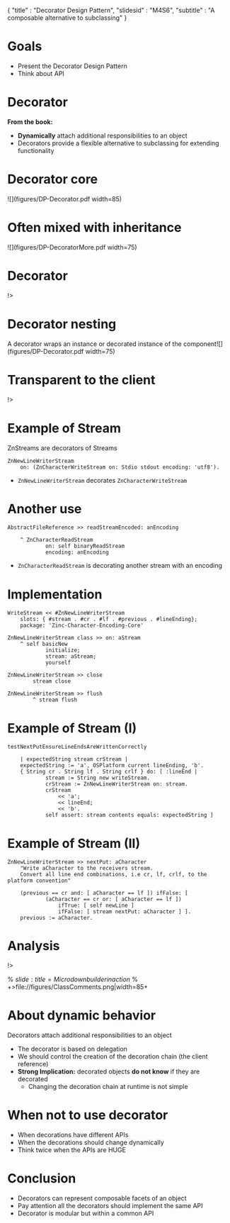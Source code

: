 {"title" : "Decorator Design Pattern","slidesid" : "M4S6","subtitle" : "A composable alternative to subclassing"}# Goals- Present the Decorator Design Pattern- Think about API# Decorator**From the book:**- **Dynamically** attach additional responsibilities to an object - Decorators provide a flexible alternative to subclassing for extending functionality# Decorator core![](figures/DP-Decorator.pdf width=85)# Often mixed with inheritance![](figures/DP-DecoratorMore.pdf width=75)# Decorator<!columns|width=100<!column|width=80A decorator wraps a decoree- It is placed between the client and the decoree- It propagates or not messages to the decoree Easier to understand when the `Decorator` is a subclass of `Decoree` but not necessary \(think duck typing\)!><!column|width=20!>!># Decorator nestingA decorator wraps an instance or decorated instance of the component![](figures/DP-Decorator.pdf width=75)# Transparent to the client<!columns|width=100<!column|width=80- A client manipulates **transparently** decorated and undecorated elements- A client talks to the decorator which **delegates** to the decoree \(a leaf object or a another decorator\)- **Strong Implication:** decoree and decorator **must** expose the same API!><!column|width=20!>!># Example of StreamZnStreams are decorators of Streams```ZnNewLineWriterStream
	on: (ZnCharacterWriteStream on: Stdio stdout encoding: 'utf8').```- `ZnNewLineWriterStream` decorates `ZnCharacterWriteStream`# Another use```AbstractFileReference >> readStreamEncoded: anEncoding

	^ ZnCharacterReadStream
			on: self binaryReadStream
			encoding: anEncoding```- `ZnCharacterReadStream` is decorating another stream with an encoding# Implementation```WriteStream << #ZnNewLineWriterStream
	slots: { #stream . #cr . #lf . #previous . #lineEnding};
	package: 'Zinc-Character-Encoding-Core'``````ZnNewLineWriterStream class >> on: aStream
	^ self basicNew
			initialize;
			stream: aStream;
			yourself``````ZnNewLineWriterStream >> close
		stream close``````ZnNewLineWriterStream >> flush
		^ stream flush```# Example of Stream (I)```testNextPutEnsureLineEndsAreWrittenCorrectly

	| expectedString stream crStream |
	expectedString := 'a', OSPlatform current lineEnding, 'b'.
	{ String cr . String lf . String crlf } do: [ :lineEnd |
			stream := String new writeStream.
			crStream := ZnNewLineWriterStream on: stream.
			crStream
				<< 'a';
				<< lineEnd;
				<< 'b'.
			self assert: stream contents equals: expectedString ]```# Example of Stream (II)```ZnNewLineWriterStream >> nextPut: aCharacter
	"Write aCharacter to the receivers stream.
	Convert all line end combinations, i.e cr, lf, crlf, to the platform convention"

	(previous == cr and: [ aCharacter == lf ]) ifFalse: [
			(aCharacter == cr or: [ aCharacter == lf ]) 
				ifTrue: [ self newLine ]
				ifFalse: [ stream nextPut: aCharacter ] ].
	previous := aCharacter.```# Analysis<!columns|width=100<!column|width=80- All decorators should have the same API- `close`, `flush`, `nextPut:`, `contents`, `next`, `atEnd`, `on:`- Stream decorator individual behavior can be reused and composed !><!column|width=20!>!>% ${slide:title=Microdown builder in action}$% +>file://figures/ClassComments.png|width=85+# About dynamic behaviorDecorators attach additional responsibilities to an object- The decorator is based on delegation- We should control the creation of the decoration chain \(the client reference\)- **Strong Implication:** decorated objects **do not know** if they are decorated  - Changing the decoration chain at runtime is not simple# When not to use decorator- When decorations have different APIs- When the decorations should change dynamically- Think twice when the APIs are HUGE# Conclusion- Decorators can represent composable facets of an object- Pay attention all the decorators should implement the same API- Decorator is modular but within a common API